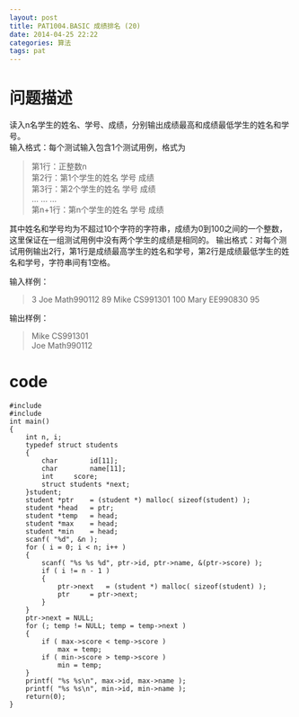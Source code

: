 ```yaml
---
layout: post
title: PAT1004.BASIC 成绩排名 (20)
date: 2014-04-25 22:22
categories: 算法
tags: pat
---
```


# 问题描述

读入n名学生的姓名、学号、成绩，分别输出成绩最高和成绩最低学生的姓名和学号。  
输入格式：每个测试输入包含1个测试用例，格式为

> 第1行：正整数n  
> 第2行：第1个学生的姓名 学号 成绩  
> 第3行：第2个学生的姓名 学号 成绩    
> ... ... ...  
> 第n+1行：第n个学生的姓名 学号 成绩

其中姓名和学号均为不超过10个字符的字符串，成绩为0到100之间的一个整数，这里保证在一组测试用例中没有两个学生的成绩是相同的。
输出格式：对每个测试用例输出2行，第1行是成绩最高学生的姓名和学号，第2行是成绩最低学生的姓名和学号，字符串间有1空格。

输入样例：
> 3
> Joe Math990112 89
> Mike CS991301 100
> Mary EE990830 95

输出样例：
> Mike CS991301  
> Joe Math990112
> 


# code
<pre><code>#include <stdio.h>
#include <stdlib.h>
int main()
{
	int n, i;
	typedef struct students
	{
		char		id[11];
		char		name[11];
		int		score;
		struct students *next;
	}student;
	student *ptr	= (student *) malloc( sizeof(student) );
	student *head	= ptr;
	student *temp	= head;
	student *max	= head;
	student *min	= head;
	scanf( "%d", &n );
	for ( i = 0; i < n; i++ )
	{
		scanf( "%s %s %d", ptr->id, ptr->name, &(ptr->score) );
		if ( i != n - 1 )
		{
			ptr->next	= (student *) malloc( sizeof(student) );
			ptr		= ptr->next;
		}
	}
	ptr->next = NULL;
	for (; temp != NULL; temp = temp->next )
	{
		if ( max->score < temp->score )
			max = temp;
		if ( min->score > temp->score )
			min = temp;
	}
	printf( "%s %s\n", max->id, max->name );
	printf( "%s %s\n", min->id, min->name );
	return(0);
}</code></pre>
